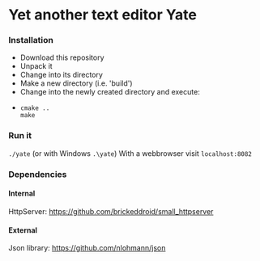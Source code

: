 # Yet another text editor Yate

### Installation

- Download this repository
- Unpack it
- Change into its directory
- Make a new directory (i.e. 'build')
- Change into the newly created directory and execute:
- ```
  cmake ..
  make
  ```

### Run it
```./yate``` (or with Windows ```.\yate```) 
With a webbrowser visit ```localhost:8082```

### Dependencies
#### Internal
HttpServer: https://github.com/brickeddroid/small_httpserver
#### External
Json library: https://github.com/nlohmann/json
